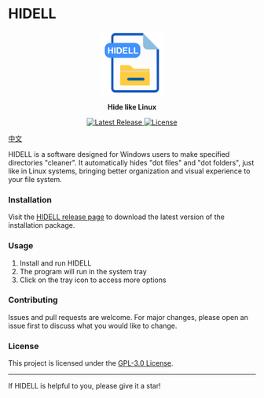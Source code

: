 # HIDELL

<p align="center">
  <img src="hidell.png" alt="HIDELL Logo" width="128" height="128">
</p>

<p align="center">
  <strong>Hide like Linux</strong>
</p>

<p align="center">
  <a href="https://github.com/llanc/hidell/releases/latest">
    <img src="https://img.shields.io/github/v/release/llanc/hidell" alt="Latest Release">
  </a>
  <a href="https://github.com/llanc/hidell/blob/main/LICENSE">
    <img src="https://img.shields.io/github/license/llanc/hidell" alt="License">
  </a>
</p>

[中文](README_zh.md)

HIDELL is a software designed for Windows users to make specified directories "cleaner". It automatically hides "dot files" and "dot folders", just like in Linux systems, bringing better organization and visual experience to your file system.

### Installation

Visit the [HIDELL release page](https://github.com/llanc/hidell/releases/latest) to download the latest version of the installation package.

### Usage

1. Install and run HIDELL
2. The program will run in the system tray
3. Click on the tray icon to access more options

### Contributing

Issues and pull requests are welcome. For major changes, please open an issue first to discuss what you would like to change.

### License

This project is licensed under the [GPL-3.0 License](https://github.com/llanc/hidell/blob/main/LICENSE).

---

If HIDELL is helpful to you, please give it a star!

